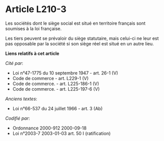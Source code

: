 # Article L210-3

Les sociétés dont le siège social est situé en territoire français sont soumises à la loi française.

Les tiers peuvent se prévaloir du siège statutaire, mais celui-ci ne leur est pas opposable par la société si son siège réel
est situé en un autre lieu.

**Liens relatifs à cet article**

_Cité par_:

  - Loi n°47-1775 du 10 septembre 1947 - art. 26-1 (V)
  - Code de commerce - art. L229-1 (V)
  - Code de commerce. - art. L225-186-1 (V)
  - Code de commerce. - art. L225-197-6 (V)

_Anciens textes_:

  - Loi n°66-537 du 24 juillet 1966 - art. 3 (Ab)

_Codifié par_:

  - Ordonnance 2000-912 2000-09-18
  - Loi n°2003-7 2003-01-03 art. 50 I (ratification)
